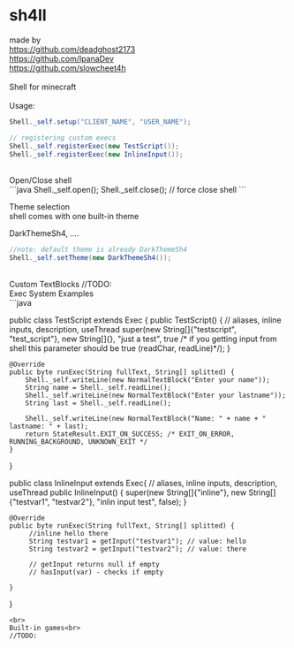 # sh4ll
made by<br>
https://github.com/deadghost2173<br>
https://github.com/IpanaDev<br>
https://github.com/slowcheet4h<br>
<br>
Shell for minecraft<br><br>
Usage: <br>
```java
Shell._self.setup("CLIENT_NAME", "USER_NAME");

// registering custom execs
Shell._self.registerExec(new TestScript());
Shell._self.registerExec(new InlineInput());
```
<br>
Open/Close shell<br>
```java
Shell._self.open();
Shell._self.close(); // force close shell
```

Theme selection<br>
shell comes with one built-in theme<br>

DarkThemeSh4, ....<br>
```java
//note: default theme is already DarkThemeSh4
Shell._self.setTheme(new DarkThemeSh4());
```
<br>
Custom TextBlocks
//TODO:
<br>
Exec System Examples<br>
```java

public class TestScript extends Exec {
    public TestScript() {
        // aliases, inline inputs, description, useThread
        super(new String[]{"testscript", "test_script"}, new String[]{}, "just a test", true /* if you getting input from shell this parameter should be true (readChar, readLine)*/);
    }
    
    @Override
    public byte runExec(String fullText, String[] splitted) {
        Shell._self.writeLine(new NormalTextBlock("Enter your name"));
        String name = Shell._self.readLine();
        Shell._self.writeLine(new NormalTextBlock("Enter your lastname"));
        String last = Shell._self.readLine();
        
        Shell._self.writeLine(new NormalTextBlock("Name: " + name + " lastname: " + last);
        return StateResult.EXIT_ON_SUCCESS; /* EXIT_ON_ERROR, RUNNING_BACKGROUND, UNKNOWN_EXIT */
    }
 }
 
 public class InlineInput extends Exec{
    // aliases, inline inputs, description, useThread
    public InlineInput() {
            super(new String[]{"inline"}, new String[]{"testvar1", "testvar2"}, "inlin input test", false);
    }
    
    @Override
    public byte runExec(String fullText, String[] splitted) {
         //inline hello there
         String testvar1 = getInput("testvar1"); // value: hello
         String testvar2 = getInput("testvar2"); // value: there
         
         // getInput returns null if empty
         // hasInput(var) - checks if empty
         
    }
 }
```
<br>
Built-in games<br>
//TODO:
